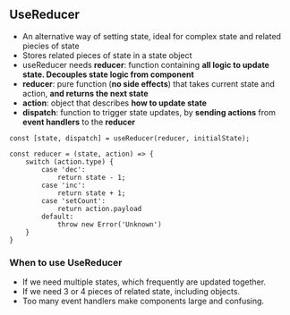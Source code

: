 ## UseReducer

- An alternative way of setting state, ideal for complex state and related piecies of state
- Stores related pieces of state in a state object
- useReducer needs **reducer**: function containing **all logic to update state. Decouples state logic from component**
- **reducer**: pure function (**no side effects**) that takes current state and action, **and returns the next state**
- **action**: object that describes **how to update state**
- **dispatch**: function to trigger state updates, by **sending actions** from **event handlers** to the **reducer**

```
const [state, dispatch] = useReducer(reducer, initialState);

const reducer = (state, action) => {
    switch (action.type) {
        case 'dec':
            return state - 1;
        case 'inc':
            return state + 1;
        case 'setCount':
            return action.payload
        default:
            throw new Error('Unknown')
    }
}
```

### When to use UseReducer

- If we need multiple states, which frequently are updated together.
- If we need 3 or 4 pieces of related state, including objects.
- Too many event handlers make components large and confusing.
